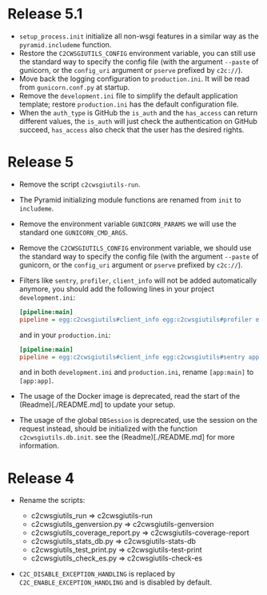 # Release 5.1

- `setup_process.init` initialize all non-wsgi features in a similar way as the `pyramid.includeme` function.
- Restore the `C2CWSGIUTILS_CONFIG` environment variable, you can still use the standard way to specify the
  config file (with the argument `--paste` of gunicorn, or the `config_uri` argument or `pserve` prefixed
  by `c2c://`).
- Move back the logging configuration to `production.ini`. It will be read from `gunicorn.conf.py` at startup.
- Remove the `development.ini` file to simplify the default application template; restore `production.ini` has the default configuration file.
- When the `auth_type` is GitHub the `is_auth` and the `has_access` can return different values, the `is_auth` will just check
  the authentication on GitHub succeed, `has_access` also check that the user has the desired rights.

# Release 5

- Remove the script `c2cwsgiutils-run`.
- The Pyramid initializing module functions are renamed from `init` to `includeme`.
- Remove the environment variable `GUNICORN_PARAMS` we will use the standard one `GUNICORN_CMD_ARGS`.
- Remove the `C2CWSGIUTILS_CONFIG` environment variable, we should use the standard way to specify the
  config file (with the argument `--paste` of gunicorn, or the `config_uri` argument or `pserve` prefixed
  by `c2c://`).
- Filters like `sentry`, `profiler`, `client_info` will not be added automatically anymore, you should add
  the following lines in your project `development.ini`:

  ```ini
  [pipeline:main]
  pipeline = egg:c2cwsgiutils#client_info egg:c2cwsgiutils#profiler egg:c2cwsgiutils#sentry app
  ```

  and in your `production.ini`:

  ```ini
  [pipeline:main]
  pipeline = egg:c2cwsgiutils#client_info egg:c2cwsgiutils#sentry app
  ```

  and in both `development.ini` and `production.ini`, rename `[app:main]` to `[app:app]`.

- The usage of the Docker image is deprecated, read the start of the (Readme)[./README.md] to update your setup.
- The usage of the global `DBSession` is deprecated, use the session on the request instead, should be
  initialized with the function `c2cwsgiutils.db.init`. see the (Readme)[./README.md] for more information.

# Release 4

- Rename the scripts:

  - c2cwsgiutils_run => c2cwsgiutils-run
  - c2cwsgiutils_genversion.py => c2cwsgiutils-genversion
  - c2cwsgiutils_coverage_report.py => c2cwsgiutils-coverage-report
  - c2cwsgiutils_stats_db.py => c2cwsgiutils-stats-db
  - c2cwsgiutils_test_print.py => c2cwsgiutils-test-print
  - c2cwsgiutils_check_es.py => c2cwsgiutils-check-es

- `C2C_DISABLE_EXCEPTION_HANDLING` is replaced by `C2C_ENABLE_EXCEPTION_HANDLING` and is disabled by default.
